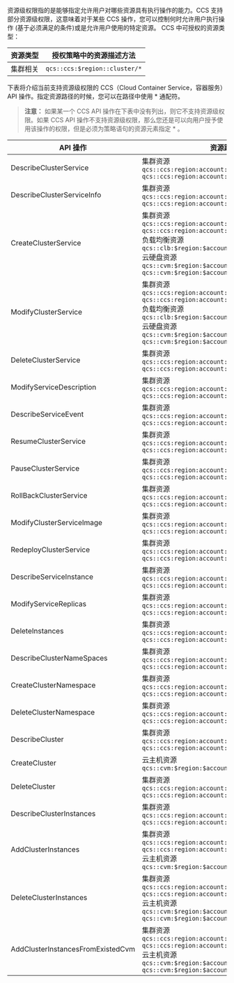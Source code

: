 资源级权限指的是能够指定允许用户对哪些资源具有执行操作的能力。CCS 支持部分资源级权限，这意味着对于某些 CCS 操作，您可以控制何时允许用户执行操作 (基于必须满足的条件)或是允许用户使用的特定资源。
CCS 中可授权的资源类型：

|资源类型|授权策略中的资源描述方法|
|----|-----|
|集群相关|`qcs::ccs:$region::cluster/*`|

下表将介绍当前支持资源级权限的 CCS（Cloud Container Service，容器服务） API 操作。指定资源路径的时候，您可以在路径中使用 * 通配符。
>**注意：**
>如果某一个 CCS API 操作在下表中没有列出，则它不支持资源级权限。如果 CCS API 操作不支持资源级权限，那么您还是可以向用户授予使用该操作的权限，但是必须为策略语句的资源元素指定 * 。

|API 操作|资源路径|
|-----|-----|
|DescribeClusterService|集群资源<br>`qcs::ccs:region:account:cluster/*`<br>`qcs::ccs:region:account:cluster/$clusterId`|
|DescribeClusterServiceInfo|集群资源<br>`qcs::ccs:region:account:cluster/*`<br>`qcs::ccs:region:account:cluster/$clusterId`|
|CreateClusterService|集群资源<br>`qcs::ccs:region:account:cluster/*`<br>`qcs::ccs:region:account:cluster/$clusterId`<br>负载均衡资源<br>`qcs::clb:$region:$account:clb/*`<br>云硬盘资源<br>`qcs::cvm:$region:$account:volume/*`<br>`qcs::cvm:$region:$account:volume/$diskId`|
|ModifyClusterService|集群资源<br>`qcs::ccs:region:account:cluster/*`<br>`qcs::ccs:region:account:cluster/$clusterId`<br>负载均衡资源<br>`qcs::clb:$region:$account:clb/*`<br>云硬盘资源<br>`qcs::cvm:$region:$account:volume/*`<br>`qcs::cvm:$region:$account:volume/$diskId`|
|DeleteClusterService|集群资源<br>`qcs::ccs:region:account:cluster/*`<br>`qcs::ccs:region:account:cluster/$clusterId`|
|ModifyServiceDescription|集群资源<br>`qcs::ccs:region:account:cluster/*`<br>`qcs::ccs:region:account:cluster/$clusterId`|
|DescribeServiceEvent|集群资源<br>`qcs::ccs:region:account:cluster/*`<br>`qcs::ccs:region:account:cluster/$clusterId`|
|ResumeClusterService|集群资源<br>`qcs::ccs:region:account:cluster/*`<br>`qcs::ccs:region:account:cluster/$clusterId`|
|PauseClusterService|集群资源<br>`qcs::ccs:region:account:cluster/*`<br>`qcs::ccs:region:account:cluster/$clusterId`|
|RollBackClusterService|集群资源<br>`qcs::ccs:region:account:cluster/*`<br>`qcs::ccs:region:account:cluster/$clusterId`|
|ModifyClusterServiceImage|集群资源<br>`qcs::ccs:region:account:cluster/*`<br>`qcs::ccs:region:account:cluster/$clusterId`|
|RedeployClusterService|集群资源<br>`qcs::ccs:region:account:cluster/*`<br>`qcs::ccs:region:account:cluster/$clusterId`|
|DescribeServiceInstance|集群资源<br>`qcs::ccs:region:account:cluster/*`<br>`qcs::ccs:region:account:cluster/$clusterId`|
|ModifyServiceReplicas|集群资源<br>`qcs::ccs:region:account:cluster/*`<br>`qcs::ccs:region:account:cluster/$clusterId`|
|DeleteInstances|集群资源<br>`qcs::ccs:region:account:cluster/*`<br>`qcs::ccs:region:account:cluster/$clusterId`|
|DescribeClusterNameSpaces|集群资源<br>`qcs::ccs:region:account:cluster/*`<br>`qcs::ccs:region:account:cluster/$clusterId`|
|CreateClusterNamespace|集群资源<br>`qcs::ccs:region:account:cluster/*`<br>`qcs::ccs:region:account:cluster/$clusterId`|
|DeleteClusterNamespace|集群资源<br>`qcs::ccs:region:account:cluster/*`<br>`qcs::ccs:region:account:cluster/$clusterId`|
|DescribeCluster|集群资源<br>`qcs::ccs:region:account:cluster/*`<br>`qcs::ccs:region:account:cluster/$clusterId`|
|CreateCluster|云主机资源<br>`qcs::cvm:$region:$account:instance/*`|
|DeleteCluster|集群资源<br>`qcs::ccs:region:account:cluster/*`<br>`qcs::ccs:region:account:cluster/$clusterId`|
|DescribeClusterInstances|集群资源<br>`qcs::ccs:region:account:cluster/*`<br>`qcs::ccs:region:account:cluster/$clusterId`|
|AddClusterInstances|集群资源<br>`qcs::ccs:region:account:cluster/*`<br>`qcs::ccs:region:account:cluster/$clusterId`<br>云主机资源<br>`qcs::cvm:$region:$account:instance/*`|
|DeleteClusterInstances|集群资源<br>`qcs::ccs:region:account:cluster/*`<br>`qcs::ccs:region:account:cluster/$clusterId`<br>云主机资源<br>`qcs::cvm:$region:$account:instance/*`<br>`qcs::cvm:$region:$account:instance/$instanceId`|
|AddClusterInstancesFromExistedCvm|集群资源<br>`qcs::ccs:region:account:cluster/*`<br>`qcs::ccs:region:account:cluster/$clusterId`<br>云主机资源<br>`qcs::cvm:$region:$account:instance/*`<br>`qcs::cvm:$region:$account:instance/$instanceId`|


